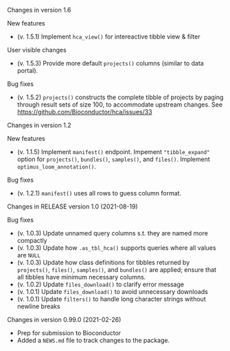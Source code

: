 Changes in version 1.6

New features

+ (v. 1.5.1) Implement `hca_view()` for intereactive tibble view & filter

User visible changes

+ (v. 1.5.3) Provide more default `projects()` columns (similar to
  data portal).

Bug fixes

+ (v. 1.5.2) `projects()` constructs the complete tibble of projects
  by paging through result sets of size 100, to accommodate upstream
  changes. See https://github.com/Bioconductor/hca/issues/33

Changes in version 1.2

New features

+ (v. 1.1.5) Implement `manifest()` endpoint. Impement `"tibble_expand"`
  option for `projects()`, `bundles()`, `samples()`, and `files()`. Implement
  `optimus_loom_annotation()`.

Bug fixes

+ (v. 1.2.1) `manifest()` uses all rows to guess column format.

Changes in RELEASE version 1.0 (2021-08-19)

Bug fixes

+ (v. 1.0.3) Update unnamed query columns s.t. they are named more compactly
+ (v. 1.0.3) Update how `.as_tbl_hca()` supports queries where
  all values are `NULL`
+ (v. 1.0.3) Update how class definitions for tibbles returned by
  `projects()`, `files()`, `samples()`, and `bundles()` are applied;
  ensure that all tibbles have minimum necessary columns.
+ (v. 1.0.2) Update `files_download()` to clarify error message
+ (v. 1.0.1) Update `files_download()` to avoid unnecessary downloads
+ (v. 1.0.1) Update `filters()` to handle long character strings
  without newline breaks

Changes in version 0.99.0 (2021-02-26)

+ Prep for submission to Bioconductor
+ Added a `NEWS.md` file to track changes to the package.
